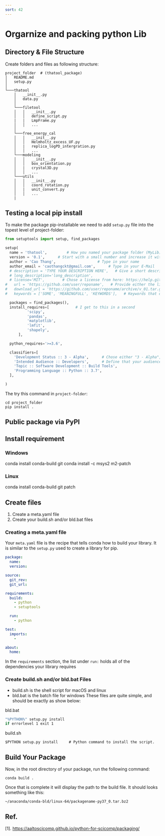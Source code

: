 ```yaml
---
sort: 42
---
```


# Orgarnize and packing python Lib

## Directory & File Structure
Create folders and files as following structure:

```
project_folder  # (thatool_package)
│   README.md
│   setup.py    
│
└───thatool
    │   __init__.py
    │   data.py  
    │
    └───filetool
    │   │   __init__.py
    │   │   define_script.py
    |   |   LmpFrame.py
    │   │   ...
    │   
    └───free_energy_cal
    │   │   __init__.py
    │   │   Helmholtz_excess_UF.py
    │   |   replica_logPD_intergration.py
    │   │   ...
    └───modeling
    │   │   __init__.py
    │   │   box_orientation.py
    │   |   crystal3D.py
    │   │   ...
    └───utils
    │   │   __init__.py
    │   │   coord_rotation.py
    │   |   unit_convert.py
    │   │   ...
    |   
```

## Testing a local pip install
To make the package pip-installable we need to add `setup.py` file into the topest level of project-folder:
```py
from setuptools import setup, find_packages

setup(
  name = 'thatool',         # How you named your package folder (MyLib)
  version = '0.1',      # Start with a small number and increase it with every change you make
  author = 'Cao Thang',                   # Type in your name
  author_email = 'caothangckt@gmail.com',      # Type in your E-Mail
  # description = 'TYPE YOUR DESCRIPTION HERE',   # Give a short description about your library
  # long_description='long_description',
  # license='MIT',        # Chose a license from here: https://help.github.com/articles/licensing-a-repository
#   url = 'https://github.com/user/reponame',   # Provide either the link to your github or to your website
#   download_url = 'https://github.com/user/reponame/archive/v_01.tar.gz',    # I explain this later on
#   keywords = ['SOME', 'MEANINGFULL', 'KEYWORDS'],   # Keywords that define your package best

  packages = find_packages(),
  install_requires=[            # I get to this in a second
          'scipy', 
          'pandas', 
          'matplotlib', 
          'lmfit', 
          'shapely',
      ],

  python_requires='>=3.6',

  classifiers=[
    'Development Status :: 3 - Alpha',      # Chose either "3 - Alpha", "4 - Beta" or "5 - Production/Stable" as the current state of your package
    'Intended Audience :: Developers',      # Define that your audience are developers
    'Topic :: Software Development :: Build Tools',
    'Programming Language :: Python :: 3.7',
  ],

)
```
The try this command in `project-folder`:
```
cd project_folder
pip install .
```

## Public package via PyPI




## Install requirement
### Windows 
conda install  conda-build git 
conda install -c msys2 m2-patch

### Linux 
conda install  conda-build git patch

## Create files
1. Create a meta.yaml file
2. Create your build.sh and/or bld.bat files
   
### Creating a meta.yaml file
Your `meta.yaml` file is the recipe that tells conda how to build your library. It is similar to the `setup.py` used to create a library for pip.

```yaml
package:
  name:
  version:

source:
  git_rev:
  git_url:

requirements:
  build:
    - python
    - setuptools

  run:
    - python

test:
  imports:
    -

about:
  home:
```
In the `requirements` section, the list under `run:` holds all of the dependencies your library requires

### Create build.sh and/or bld.bat Files
- build.sh is the shell script for macOS and linux
- bld.bat is the batch file for windows
These files are quite simple, and should be exactly as show below:

bld.bat
```bash
"%PYTHON%" setup.py install
if errorlevel 1 exit 1
```

build.sh
```shell
$PYTHON setup.py install     # Python command to install the script.
```

## Build Your Package
Now, in the root directory of your package, run the following command:
```
conda build .
```
Once that is complete it will display the path to the build file. It should looks something like this:
```
~/anaconda/conda-bld/linux-64/packagename-py37_0.tar.bz2
```



## Ref.
[1]. https://aaltoscicomp.github.io/python-for-scicomp/packaging/

